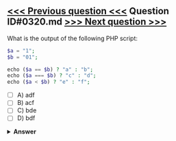 [<<< Previous question <<<](0319.md)   Question ID#0320.md   [>>> Next question >>>](0321.md)
---

What is the output of the following PHP script:

```php
$a = "1";
$b = "01";

echo ($a == $b) ? "a" : "b";
echo ($a === $b) ? "c" : "d";
echo ($a < $b) ? "e" : "f";
```

- [ ] A) adf
- [ ] B) acf
- [ ] C) bde
- [ ] D) bdf

<details><summary><b>Answer</b></summary>
<p>
  Answer: <strong>A</strong>
</p>
</details>
